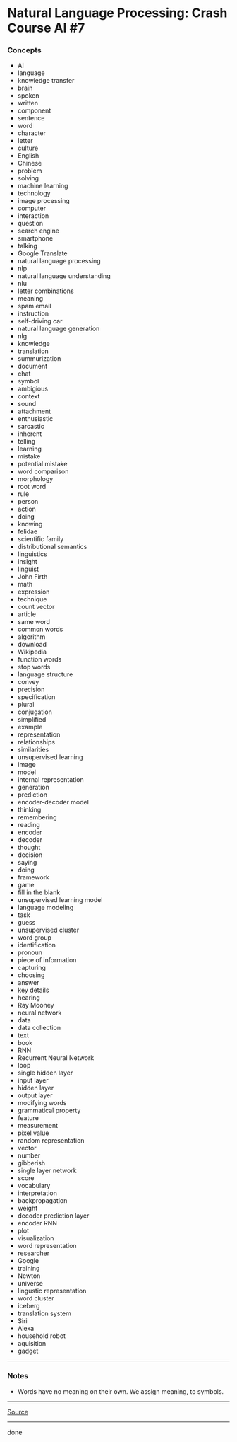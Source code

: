 # Natural Language Processing: Crash Course AI #7

### Concepts

- AI
- language
- knowledge transfer
- brain
- spoken
- written
- component
- sentence
- word
- character
- letter
- culture
- English
- Chinese
- problem
- solving
- machine learning
- technology
- image processing
- computer
- interaction
- question
- search engine
- smartphone
- talking
- Google Translate
- natural language processing
- nlp
- natural language understanding
- nlu
- letter combinations
- meaning
- spam email
- instruction
- self-driving car
- natural language generation
- nlg
- knowledge
- translation
- summurization
- document
- chat
- symbol
- ambigious
- context
- sound
- attachment
- enthusiastic
- sarcastic
- inherent
- telling
- learning
- mistake
- potential mistake
- word comparison
- morphology
- root word
- rule
- person
- action
- doing
- knowing
- felidae
- scientific family
- distributional semantics
- linguistics
- insight
- linguist
- John Firth
- math
- expression
- technique
- count vector
- article
- same word
- common words
- algorithm
- download
- Wikipedia
- function words
- stop words
- language structure
- convey
- precision
- specification
- plural
- conjugation
- simplified
- example
- representation
- relationships
- similarities
- unsupervised learning
- image
- model
- internal representation
- generation
- prediction
- encoder-decoder model
- thinking
- remembering
- reading
- encoder
- decoder
- thought
- decision
- saying
- doing
- framework
- game
- fill in the blank
- unsupervised learning model
- language modeling
- task
- guess
- unsupervised cluster
- word group
- identification
- pronoun
- piece of information
- capturing
- choosing
- answer
- key details
- hearing
- Ray Mooney
- neural network
- data
- data collection
- text
- book
- RNN
- Recurrent Neural Network
- loop
- single hidden layer
- input layer
- hidden layer
- output layer
- modifying words
- grammatical property
- feature
- measurement
- pixel value
- random representation
- vector
- number
- gibberish
- single layer network
- score
- vocabulary
- interpretation
- backpropagation
- weight
- decoder prediction layer
- encoder RNN
- plot
- visualization
- word representation
- researcher
- Google
- training
- Newton
- universe
- lingustic representation
- word cluster
- iceberg
- translation system
- Siri
- Alexa
- household robot
- aquisition
- gadget

---

### Notes

- Words have no meaning on their own. We assign meaning, to symbols.

---

[Source](https://youtu.be/oi0JXuL19TA)

---

done